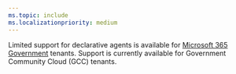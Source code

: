 ```yaml
---
ms.topic: include
ms.localizationpriority: medium
---
```


<!-- markdownlint-disable MD041 -->

Limited support for declarative agents is available for [Microsoft 365 Government](https://www.microsoft.com/microsoft-365/government) tenants. Support is currently available for Government Community Cloud (GCC) tenants.
